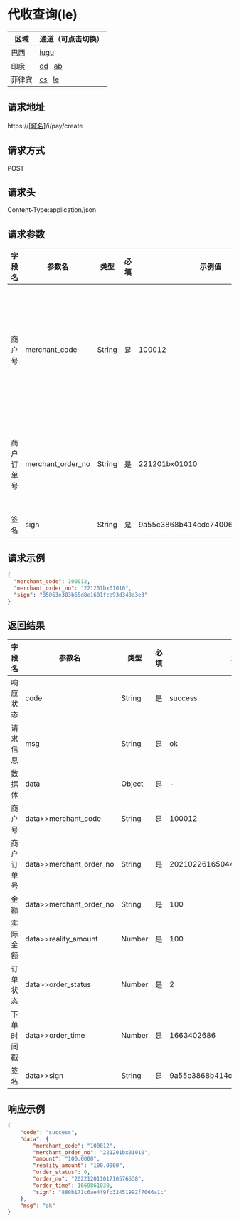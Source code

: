 
# 代收查询(le)

| 区域 | 通道（可点击切换）                                           |
| --- |-----------------------------------------------------|
| 巴西 | [iugu](代收查询.html)                                   |
| 印度 | [dd](代收查询(dd).html)&nbsp;&nbsp; [ab](代收查询(ab).html) |
| 菲律宾 | [cs](代收查询(cs).html)&nbsp;&nbsp; [le](代收查询(le).html) |

## 请求地址
https://[[域名]](../help/区域域名.html)/i/pay/create

## 请求方式
POST

## 请求头
Content-Type:application/json

## 请求参数

| 字段名 | 参数名 | 类型  | 必填  | 示例值 | 描述  |
|--|-----|-----|-----|-----|-----|
|商户号 |	merchant_code	|String	|是	|100012	|商户后台分配的商户号(商户系统->账户信息获取)|
|商户订单号 |	merchant_order_no|	String|	是	|221201bx01010|	商户系统商户订单号，要求32个字符内|
|签名|	sign|	String|	是|	9a55c3868b414cdc740068420a2d3q00|[签名算法](../rule/签名算法.html)|

## 请求示例

```json
{
  "merchant_code": 100012,
  "merchant_order_no": "221201bx01010",
  "sign": "85063e303b65d8e1601fce93d348a3e3"
}
```

## 返回结果

|字段名|参数名|类型|必填|示例值|描述|
|-----|-------------------------|-----|-----|-----|-----|
|响应状态|code|String|是|success|success/fail/error|
|请求信息|msg|String|是|ok|返回的请求信息|
|数据体|data|Object|是|-|以下为数据体属性|
|商户号|data>>merchant_code|String|是|100012|商户后台分配的商户号(商户系统->账户信息获取)|
|商户订单号|data>>merchant_order_no|String|是|20210226165044236|商户系统商户订单号，要求32个字符内|
|金额|data>>merchant_order_no |	String|	是|100|单位(元)|
|实际金额|data>>reality_amount|Number|是|100|单位(元)|
|订单状态|data>>order_status|Number|是|2|参数说明|
|下单时间戳|data>>order_time|Number|是|1663402686 |精确到秒|
|签名|data>>sign|String|是|9a55c3868b414cdc740068420a2d3q00|[签名算法](../rule/签名算法.html)|


## 响应示例

```json
{
    "code": "success",
    "data": {
        "merchant_code": "100012",
        "merchant_order_no": "221201bx01010",
        "amount": "100.0000",
        "reality_amount": "100.0000",
        "order_status": 0,
        "order_no": "20221201101710576638",
        "order_time": 1669861030,
        "sign": "880b171c6ae4f9fb32451992f7066a1c"
    },
    "msg": "ok"
}
```